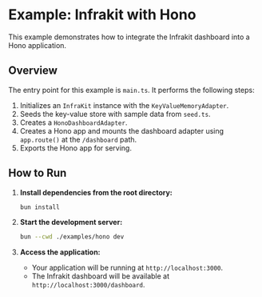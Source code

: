 # Example: Infrakit with Hono

This example demonstrates how to integrate the Infrakit dashboard into a Hono application.

## Overview

The entry point for this example is `main.ts`. It performs the following steps:

1.  Initializes an `InfraKit` instance with the `KeyValueMemoryAdapter`.
2.  Seeds the key-value store with sample data from `seed.ts`.
3.  Creates a `HonoDashboardAdapter`.
4.  Creates a Hono app and mounts the dashboard adapter using `app.route()` at the `/dashboard` path.
5.  Exports the Hono app for serving.

## How to Run

1.  **Install dependencies from the root directory:**
    ```sh
    bun install
    ```

2.  **Start the development server:**
    ```sh
    bun --cwd ./examples/hono dev
    ```

3.  **Access the application:**
    -   Your application will be running at `http://localhost:3000`.
    -   The Infrakit dashboard will be available at `http://localhost:3000/dashboard`.

